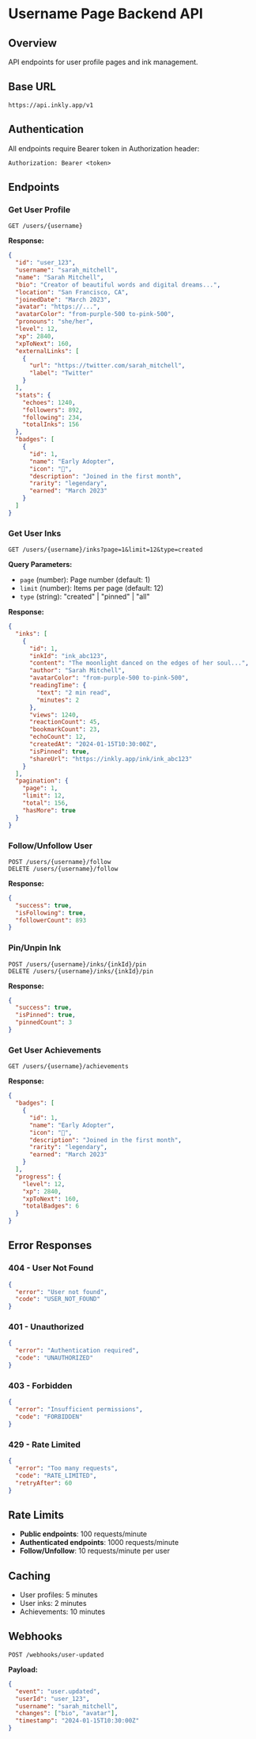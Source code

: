 # Username Page Backend API

## Overview
API endpoints for user profile pages and ink management.

## Base URL
```
https://api.inkly.app/v1
```

## Authentication
All endpoints require Bearer token in Authorization header:
```
Authorization: Bearer <token>
```

## Endpoints

### Get User Profile
```http
GET /users/{username}
```

**Response:**
```json
{
  "id": "user_123",
  "username": "sarah_mitchell",
  "name": "Sarah Mitchell",
  "bio": "Creator of beautiful words and digital dreams...",
  "location": "San Francisco, CA",
  "joinedDate": "March 2023",
  "avatar": "https://...",
  "avatarColor": "from-purple-500 to-pink-500",
  "pronouns": "she/her",
  "level": 12,
  "xp": 2840,
  "xpToNext": 160,
  "externalLinks": [
    {
      "url": "https://twitter.com/sarah_mitchell",
      "label": "Twitter"
    }
  ],
  "stats": {
    "echoes": 1240,
    "followers": 892,
    "following": 234,
    "totalInks": 156
  },
  "badges": [
    {
      "id": 1,
      "name": "Early Adopter",
      "icon": "🌟",
      "description": "Joined in the first month",
      "rarity": "legendary",
      "earned": "March 2023"
    }
  ]
}
```

### Get User Inks
```http
GET /users/{username}/inks?page=1&limit=12&type=created
```

**Query Parameters:**
- `page` (number): Page number (default: 1)
- `limit` (number): Items per page (default: 12)
- `type` (string): "created" | "pinned" | "all"

**Response:**
```json
{
  "inks": [
    {
      "id": 1,
      "inkId": "ink_abc123",
      "content": "The moonlight danced on the edges of her soul...",
      "author": "Sarah Mitchell",
      "avatarColor": "from-purple-500 to-pink-500",
      "readingTime": {
        "text": "2 min read",
        "minutes": 2
      },
      "views": 1240,
      "reactionCount": 45,
      "bookmarkCount": 23,
      "echoCount": 12,
      "createdAt": "2024-01-15T10:30:00Z",
      "isPinned": true,
      "shareUrl": "https://inkly.app/ink/ink_abc123"
    }
  ],
  "pagination": {
    "page": 1,
    "limit": 12,
    "total": 156,
    "hasMore": true
  }
}
```

### Follow/Unfollow User
```http
POST /users/{username}/follow
DELETE /users/{username}/follow
```

**Response:**
```json
{
  "success": true,
  "isFollowing": true,
  "followerCount": 893
}
```

### Pin/Unpin Ink
```http
POST /users/{username}/inks/{inkId}/pin
DELETE /users/{username}/inks/{inkId}/pin
```

**Response:**
```json
{
  "success": true,
  "isPinned": true,
  "pinnedCount": 3
}
```

### Get User Achievements
```http
GET /users/{username}/achievements
```

**Response:**
```json
{
  "badges": [
    {
      "id": 1,
      "name": "Early Adopter",
      "icon": "🌟",
      "description": "Joined in the first month",
      "rarity": "legendary",
      "earned": "March 2023"
    }
  ],
  "progress": {
    "level": 12,
    "xp": 2840,
    "xpToNext": 160,
    "totalBadges": 6
  }
}
```

## Error Responses

### 404 - User Not Found
```json
{
  "error": "User not found",
  "code": "USER_NOT_FOUND"
}
```

### 401 - Unauthorized
```json
{
  "error": "Authentication required",
  "code": "UNAUTHORIZED"
}
```

### 403 - Forbidden
```json
{
  "error": "Insufficient permissions",
  "code": "FORBIDDEN"
}
```

### 429 - Rate Limited
```json
{
  "error": "Too many requests",
  "code": "RATE_LIMITED",
  "retryAfter": 60
}
```

## Rate Limits
- **Public endpoints**: 100 requests/minute
- **Authenticated endpoints**: 1000 requests/minute
- **Follow/Unfollow**: 10 requests/minute per user

## Caching
- User profiles: 5 minutes
- User inks: 2 minutes
- Achievements: 10 minutes

## Webhooks
```http
POST /webhooks/user-updated
```

**Payload:**
```json
{
  "event": "user.updated",
  "userId": "user_123",
  "username": "sarah_mitchell",
  "changes": ["bio", "avatar"],
  "timestamp": "2024-01-15T10:30:00Z"
}
``` 